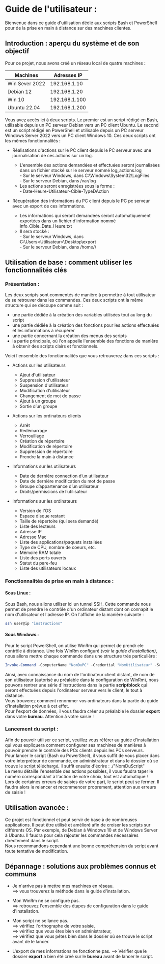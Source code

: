 # Guide de l'utilisateur : 

Bienvenue dans ce guide d'utilisation dédié aux scripts Bash et PowerShell pour de la prise en main à distance sur des machines clientes.


## Introduction : aperçu du système et de son objectif

Pour ce projet, nous avons créé un réseau local de quatre machines :

| **Machines**   | **Adresses IP** |
|----------------|-----------------|
| Win Sever 2022 | 192.168.1.10    |
| Debian 12      | 192.168.1.20    |
| Win 10         | 192.168.1.100   |
| Ubuntu 22.04   | 192.168.1.200   |

Vous avez accès ici à deux scripts. Le premier est un script rédigé en Bash, utilisable depuis un PC serveur Debian vers un PC client Ubuntu. Le second est un script rédigé en PowerShell et utilisable depuis un PC serveur Windows Server 2022 vers un PC client Windows 10.
Ces deux scripts ont les mêmes fonctionnalités : 
- Réalisations d'actions sur le PC client depuis le PC serveur avec une journalisation de ces actions sur un log.
  - L’ensemble des actions demandées et effectuées seront journalisées dans un fichier stocké sur le serveur nommé log_actions.log  
         - Sur le serveur Windows, dans C:\Windows\System32\LogFiles  
         - Sur le serveur Debian, dans /var/log  
  - Les actions seront enregistrées sous la forme :  
         - Date-Heure-Utilisateur-Cible-TypeDAction  
      
- Récupération des informations du PC client depuis le PC pc serveur avec un export de ces informations.  
  - Les informations qui seront demandées seront automatiquement exportées dans un fichier d’information nommé info_Cible_Date_Heure.txt   
  - Il sera stocké :  
        -  Sur le serveur Windows, dans C:\Users\<Utilisateur>\Desktop\export  
        -  Sur le serveur Debian, dans /home/<Utilisateur>/  


## Utilisation de base : comment utiliser les fonctionnalités clés

### Présentation : 

Les deux scripts sont commentés de manière à permettre à tout utilisateur de se retrouver dans les commandes.
Ces deux scripts ont la même structure qui se découpe comme suit :
- une partie dédiée à la création des variables utilisées tout au long du script
- une partie dédiée à la création des fonctions pour les actions effectuées et les informations à récupérer
- une partie concernant la création des menus des scripts
- la partie principale, où l'on appelle l'ensemble des fonctions de manière à obtenir des scripts clairs et fonctionnels.

Voici l'ensemble des fonctionnalités que vous retrouverez dans ces scripts :   
  
- Actions sur les utilisateurs
    - Ajout d'utilisateur
    - Suppression d'utilisateur
    - Suspension d'utilisateur
    - Modification d'utilisateur
    - Changement de mot de passe
    - Ajout à un groupe
    - Sortie d’un groupe
 
  
- Actions sur les ordinateurs clients  
    - Arrêt  
    - Redémarrage  
    - Verrouillage  
    - Création de répertoire  
    - Modification de répertoire  
    - Suppression de répertoire  
    - Prendre la main à distance  

    
- Informations sur les utilisateurs  
    - Date de dernière connection d’un utilisateur  
    - Date de dernière modification du mot de passe  
    - Groupe d’appartenance d’un utilisateur  
    - Droits/permissions de l’utilisateur  

    
- Informations sur les ordinateurs  
    - Version de l'OS  
    - Espace disque restant  
    - Taille de répertoire (qui sera demandé)  
    - Liste des lecteurs  
    - Adresse IP  
    - Adresse Mac  
    - Liste des applications/paquets installées  
    - Type de CPU, nombre de coeurs, etc.  
    - Mémoire RAM totale  
    - Liste des ports ouverts  
    - Statut du pare-feu  
    - Liste des utilisateurs locaux  


### Fonctionnalités de prise en main à distance : 

#### Sous Linux : 

Sous Bash, nous allons utiliser ici un tunnel SSH. Cette commande nous permet de prendre le contrôle d'un ordinateur distant dont on connapit le nom d'utilisateur et l'adresse IP.
On l'affiche de la manière suivante : 
```Bash
ssh user@ip "instructions"
```


#### Sous Windows : 

Pour le script PowerShell, on utilise WinRm qui permet de prendr ele contrôle à distance. Une fois WinRm configuré *(voir le guide d'installation)*, nous allons mettre chaque commande dans une structure très particulière : 
```PowerShell
Invoke-Command -ComputerName "NomDuPC" -Credential "NomUtilisateur" -ScriptBlock { "instructions"}
```

Ainsi, avec connaissance du nom de l'ordinateur client distant, de nom de son utilisateur (autorisé au préalable dans la configuration de WinRm), nous pouvons rentrer une série d'instructions dans la partie **scriptblock** qui seront effectuées depuis l'ordinateur serveur vers le client, le tout à distance.   
Vous trouverez comment renommer vos ordinateurs dans la partie du guide d'installation prévue à cet effet.  
Pour l'export de données, il vous faudra créer au préalable le dossier **export** dans votre **bureau**. Attention à votre saisie ! 

### Lancement du script : 

Afin de pouvoir utiliser ce script, veuillez vous référer au guide d'installation qui vous expliquera comment configurer ses machines de manières à pouvoir prendre le contrôle des PCs clients depuis les PCs serveurs.  
Pour lancer le script (Bash ou PowerShell), il vous suffit de vous placer dans votre interpréteur de commande, en administrateur et dans le dossier où se trouve le script téléchargé. Il suffit ensuite d'écrire : ./"NomDuScript"  
Le menu détaille l'ensemble des actions possibles, il vous faudra taper le numéro correspondant à l'action de votre choix, tout est automatique !  
Lors de certaines erreurs de saisies de votre part, le script peut se fermer. Il faudra alors le relancer et recommencer proprement, attention aux erreurs de saisie !  



## Utilisation avancée :

Ce projet est fonctionnel et peut servir de base à de nombreuses applications. Il peut être utilisé et amélioré afin de croiser les scripts sur différents OS. Par exemple, de Debian à Windows 10 et de Windows Server à Ubuntu. Il faudra pour cela rajouter les commandes nécessaires directement dans le script.  
Nous recommandons cependant une bonne compréhension du script avant toute tentative de modification.



## Dépannage : solutions aux problèmes connus et communs

- Je n'arrive pas à mettre mes machines en réseau.  
  ==> vous trouverez la méthode dans le guide d'installation.
  
- Mon WinRm ne se configure pas.  
  ==> retrouvez l'ensemble des étapes de configuration dans le guide d'installation.
  
- Mon script ne se lance pas.  
  ==> vérifiez l'orthographe de votre saisie,  
  ==> vérifiez que vous êtes bien en administrateur,  
  ==> vérifiez que vous pétes bien dans le dossier où se trouve le script avant de le lancer.
  
- L'export de mes informations ne fonctionne pas.
  ==> Vérifier que le dossier **export** a bien été créé sur le **bureau** avant de lancer le script.  



